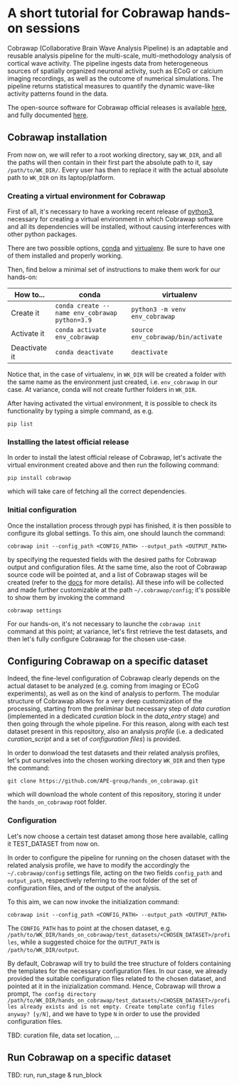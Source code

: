 # A short tutorial for Cobrawap hands-on sessions

Cobrawap (Collaborative Brain Wave Analysis Pipeline) is an adaptable and reusable analysis pipeline for the multi-scale, multi-methodology analysis of cortical wave activity. The pipeline ingests data from heterogeneous sources of spatially organized neuronal activity, such as ECoG or calcium imaging recordings, as well as the outcome of numerical simulations. The pipeline returns statistical measures to quantify the dynamic wave-like activity patterns found in the data.

The open-source software for Cobrawap official releases is available [here](https://github.com/NeuralEnsemble/cobrawap), and fully documented [here](https://cobrawap.readthedocs.io).

## Cobrawap installation

From now on, we will refer to a root working directory, say `WK_DIR`, and all the paths will then contain in their first part the absolute path to it, say `/path/to/WK_DIR/`. Every user has then to replace it with the actual absolute path to `WK_DIR` on its laptop/platform.

### Creating a virtual environment for Cobrawap

First of all, it's necessary to have a working recent release of [python3](https://www.python.org/download/releases/3.0/), necessary for creating a virtual environment in which Cobrawap software and all its dependencies will be installed, without causing interferences with other python packages.

There are two possible options, [conda](https://docs.conda.io/projects/conda/en/latest/user-guide/install/index.html) and [virtualenv](https://docs.python.org/3/library/venv.html). Be sure to have one of them installed and properly working.

Then, find below a minimal set of instructions to make them work for our hands-on:

| How to... | conda | virtualenv |
|----------|-------------|------|
| Create it |  ```conda create --name env_cobrawap python=3.9``` | ```python3 -m venv env_cobrawap``` |
| Activate it | ```conda activate env_cobrawap``` | ```source env_cobrawap/bin/activate``` |
| Deactivate it | ```conda deactivate``` | ```deactivate``` |

Notice that, in the case of virtualenv, in `WK_DIR` will be created a folder with the same name as the environment just created, i.e. `env_cobrawap` in our case. At variance, conda will not create further folders in `WK_DIR`.

After having activated the virtual environment, it is possible to check its functionality by typing a simple command, as e.g.
```
pip list
```

### Installing the latest official release

In order to install the latest official release of Cobrawap, let's activate the virtual environment created above and then run the following command:
```
pip install cobrawap
```
which will take care of fetching all the correct dependencies.

### Initial configuration

Once the installation process through pypi has finished, it is then possible to configure its global settings. To this aim, one should launch the command:
```
cobrawap init --config_path <CONFIG_PATH> --output_path <OUTPUT_PATH>
```
by specifying the requested fields with the desired paths for Cobrawap output and configuration files. At the same time, also the root of Cobrawap source code will be pointed at, and a list of Cobrawap stages will be created (refer to the [docs](https://cobrawap.readthedocs.io/en/latest/pipeline_stages.html) for more details). All these info will be collected and made further customizable at the path `~/.cobrawap/config`; it's possible to show them by invoking the command
```
cobrawap settings
```

For our hands-on, it's not necessary to launche the `cobrawap init` command at this point; at variance, let's first retrieve the test datasets, and then let's fully configure Cobrawap for the chosen use-case.

## Configuring Cobrawap on a specific dataset

Indeed, the fine-level configuration of Cobrawap clearly depends on the actual dataset to be analyzed (e.g. coming from imaging or ECoG experiments), as well as on the kind of analysis to perform. The modular structure of Cobrawap allows for a very deep customization of the processing, starting from the preliminar but necessary step of *data curation* (implemented in a dedicated *curation* block in the *data_entry* stage) and then going through the whole pipeline. For this reason, along with each test dataset present in this repository, also an analysis *profile* (i.e. a dedicated *curation_script* and a set of *configuration files*) is provided.

In order to donwload the test datasets and their related analysis profiles, let's put ourselves into the chosen working directory `WK_DIR` and then type the command:
```
git clone https://github.com/APE-group/hands_on_cobrawap.git
```
which will download the whole content of this repository, storing it under the `hands_on_cobrawap` root folder.

### Configuration

Let's now choose a certain test dataset among those here available, calling it TEST_DATASET from now on.

In order to configure the pipeline for running on the chosen dataset with the related analysis profile, we have to modify the accordingly the `~/.cobrawap/config` settings file, acting on the two fields `config_path` and `output_path`, respectively referring to the root folder of the set of configuration files, and of the output of the analysis.

To this aim, we can now invoke the initialization command:
```
cobrawap init --config_path <CONFIG_PATH> --output_path <OUTPUT_PATH>
```

The `CONFIG_PATH` has to point at the chosen dataset, e.g. `/path/to/WK_DIR/hands_on_cobrawap/test_datasets/<CHOSEN_DATASET>/profiles`, while a suggested choice for the `OUTPUT_PATH` is `/path/to/WK_DIR/output`.

By default, Cobrawap will try to build the tree structure of folders containing the templates for the necessary configuration files. In our case, we already provided the suitable configuration files related to the chosen dataset, and pointed at it in the inizialization command. Hence, Cobrawap will throw a prompt, `The config directory /path/to/WK_DIR/hands_on_cobrawap/test_datasets/<CHOSEN_DATASET>/profiles already exists and is not empty. Create template config files anyway? [y/N]`, and we have to type `N` in order to use the provided configuration files.

TBD: curation file, data set location, ...

## Run Cobrawap on a specific dataset

TBD: run, run_stage & run_block
